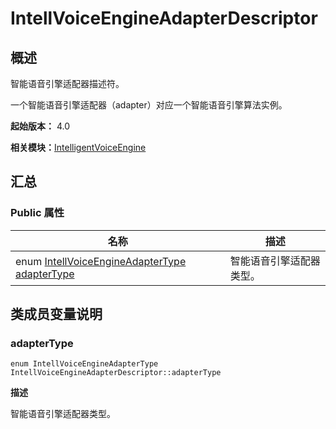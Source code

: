# IntellVoiceEngineAdapterDescriptor


## 概述

智能语音引擎适配器描述符。

一个智能语音引擎适配器（adapter）对应一个智能语音引擎算法实例。

**起始版本：** 4.0

**相关模块：**[IntelligentVoiceEngine](_intelligent_voice_engine.md)


## 汇总


### Public 属性

| 名称 | 描述 | 
| -------- | -------- |
| enum [IntellVoiceEngineAdapterType](_intelligent_voice_engine.md#intellvoiceengineadaptertype) [adapterType](#adaptertype) | 智能语音引擎适配器类型。  | 


## 类成员变量说明


### adapterType

```
enum IntellVoiceEngineAdapterType IntellVoiceEngineAdapterDescriptor::adapterType
```
**描述**

智能语音引擎适配器类型。
